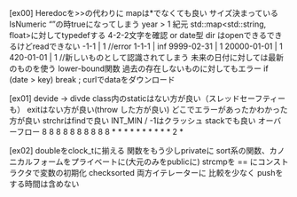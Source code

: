 [ex00]
Heredocを>>の代わりに
mapは*でなくても良い
サイズ決まっている
IsNumeric “”の時trueになってしまう
year > 1 紀元
std::map<std::string, float>に対してtypedefする
4-2-2文字を確認 or date型
dir はopenできるできるけどreadできない
-1-1 | 1 //error
1-1-1 | inf
9999-02-31 | 1
20000-01-01 | 1
420-01-01 | 1 //新しいものとして認識されてしまう
未来の日付に対しては最新のものを使う
lower-bound関数
過去の存在しないものに対してもエラー
if (date > key) break ;
curlでdataをダウンロード

[ex01]
devide -> divde
class内のstaticはない方が良い（スレッドセーフティーも）
exitはない方が良い(throw した方が良い)
どこでエラーがあったかわかった方が良い
strchrはfindで良い
INT_MIN / -1はクラッシュ
stack<int>でも良い
オーバーフロー
8 8 8 8 8 8 8 8 8 8 * * * * * * * * * * 2 * 

[ex02]
doubleをclock_tに揃える
関数をもう少しprivateに
sort系の関数、カノニカルフォームをプライベートに(大元のみをpublicに)
strcmpを == にコンストラクタで変数の初期化
checksorted 両方イテレーターに
比較を少なく
pushをする時間は含めない
